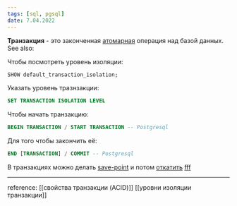 ```yaml
---
tags: [sql, pgsql]
date: 7.04.2022
---
```


**Транзакция** - это законченная [атомарная](атомарность_транзакции.md) операция над базой данных.
See also:

Чтобы посмотреть уровень изоляции:
```sql
SHOW default_transaction_isolation;
```
Указать уровень тразнзакции:
```sql
SET TRANSACTION ISOLATION LEVEL
```
Чтобы начать транзакцию:
```sql
BEGIN TRANSACTION / START TRANSACTION -- Postgresql
```
Для того чтобы закончить её:
```sql
END [TRANSACTION] / COMMIT -- Postgresql
```

В транзакциях можно делать [save-point](SAVEPOINT.md) и потом [откатить](ROLLBACK.md)
[fff](Транзакции+в+PSQL)

---
reference:
[[свойства транзакции (ACID)]]
[[уровни изоляции транзакции]]